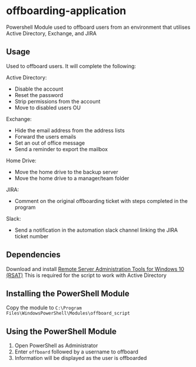 # offboarding-application
Powershell Module used to offboard users from an environment that utilises Active Directory, Exchange, and JIRA

## Usage
Used to offboard users.  It will complete the following:

Active Directory:
- Disable the account
- Reset the password
- Strip permissions from the account
- Move to disabled users OU

Exchange:
- Hide the email address from the address lists
- Forward the users emails
- Set an out of office message
- Send a reminder to export the mailbox

Home Drive:
- Move the home drive to the backup server
- Move the home drive to a manager/team folder

JIRA:
- Comment on the original offboarding ticket with steps completed in the program

Slack:
- Send a notification in the automation slack channel linking the JIRA ticket number

## Dependencies
Download and install [Remote Server Administration Tools for Windows 10 (RSAT)](https://www.microsoft.com/en-us/download/details.aspx?id=45520)
This is required for the script to work with Active Directory

## Installing the PowerShell Module
Copy the module to ```C:\Program Files\WindowsPowerShell\Modules\offboard_script```

## Using the PowerShell Module
1. Open PowerShell as Administrator
2. Enter ```offboard``` followed by a username to offboard
3. Information will be displayed as the user is offboarded
